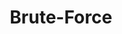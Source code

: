 ---
word: "true"

title: "Brute-Force"

categories: ['']

tags: ['Brute', 'force']

arwords: 'القوة الحاسوبية المحضة'

arexps: []

enwords: ['Brute-Force']

enexps: []

arlexicons: 'ق'

enlexicons: 'B'

authors: ['Ruqayya Roshdy']

translators: ['X']

citations: 'تطبيقات أساسية في المعالجة الآلية للغة العربية'

sources: 'مركز الملك عبدالله بن عبدالعزيز الدولي لخدمة اللغة العربية'

slug: ""
---